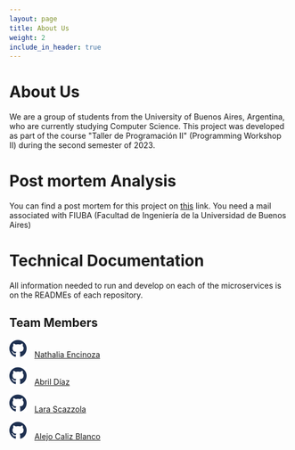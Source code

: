 ```yaml
---
layout: page
title: About Us
weight: 2
include_in_header: true
---
```



# About Us

We are a group of students from the University of Buenos Aires, Argentina, who are currently studying Computer Science. This project was developed as part of the course "Taller de Programación II" (Programming Workshop II) during the second semester of 2023.

# Post mortem Analysis
You can find a post mortem for this project on [this](https://drive.google.com/drive/u/1/folders/1yn6f-3I90Dielaxr-YatiNtqjEmBTyf1) link. You need a mail associated with FIUBA (Facultad de Ingeniería de la Universidad de Buenos Aires)

# Technical Documentation
All information needed to run and develop on each of the microservices is on the READMEs of each repository.

## Team Members

![GithubIcon](../assets/github.svg) <span style="margin-right: 10px;margin-top: 20px;"></span> [Nathalia Encinoza](https://github.com/nathencinoza)
  
![GithubIcon](../assets/github.svg) <span style="margin-right: 10px;margin-top: 20px;"></span> [Abril Díaz](https://github.com/Pandamos)
  
![GithubIcon](../assets/github.svg) <span style="margin-right: 10px;margin-top: 20px;"></span> [Lara Scazzola](https://github.com/lara-scazzola1)

![GithubIcon](../assets/github.svg) <span style="margin-right: 10px;margin-top: 20px;"></span>  [Alejo Caliz Blanco](https://github.com/Merok23) 
  

